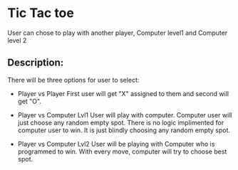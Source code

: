# Tic Tac toe
User can chose to play with another player, Computer level1 and Computer level 2

## Description:
There will be three options for user to select:

* Player vs Player
First user will get "X" assigned to them and second will get "O".

* Player vs Computer Lvl1
User will play with computer. Computer user will just choose any random empty spot.
There is no logic implimented for computer user to win. It is just blindly choosing any
random empty spot.

* Player vs Computer Lvl2
User will be playing with Computer who is programmed to win. With every move, computer will
try to choose best spot.



